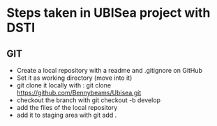 # Steps taken in UBISea project with DSTI

## GIT

- Create a local repository with a readme and .gitignore on GitHub
- Set it as working directory (move into it)
- git clone it locally with : git clone https://github.com/Bennybeams/Ubisea.git
- checkout the branch with git checkout -b develop
- add the files of the local repository
- add it to staging area with git add .